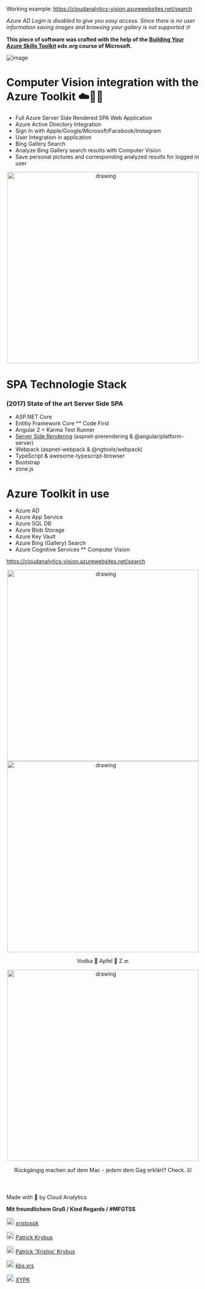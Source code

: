 Working example:
https://cloudanalytics-vision.azurewebsites.net/search

*Azure AD Login is disabled to give you easy access. Since there is no user information saving images and browsing your gallery is not supported 🤓*

**This piece of software was crafted with the help of the [Building Your Azure Skills Toolkit](https://learning.edx.org/course/course-v1:Microsoft+DEV224x+2T2018/home) edx.org course of Microsoft.**

![image](https://user-images.githubusercontent.com/26623619/135774116-23139215-3963-4dae-8202-7e7a754695fe.png)

# Computer Vision integration with the Azure Toolkit ☁️💙😎
* Full Azure Server Side Rendered SPA Web Application
* Azure Active Directory Integration
* Sign In with Apple/Google/Microsoft/Facebook/Instagram
* User Integration in application
* Bing Gallery Search
* Analyze Bing Gallery search results with Computer Vision
* Save personal pictures and corresponding analyzed results for logged in user  


<p align="center">
<img src="https://user-images.githubusercontent.com/26623619/135774205-cddaf72e-6d62-47be-b575-e9311ef93e4b.png" alt="drawing" width="500"/>
</p>


# SPA Technologie Stack  
### (2017) State of the art Server Side SPA
* ASP.NET Core 
* Entitiy Framework Core ** Code First
* Angular 2 + Karma Test Runner
* [Server Side Rendering](https://github.com/xristospk/azuretoolkit/blob/14f27639e65e5151251b162d6efdd6641898cb6a/ClientApp/boot.server.ts) (aspnet-prerendering & @angular/platform-server)  
* Webpack (aspnet-webpack & @ngtools/webpack)
* TypeScript & awesome-typescript-browser
* Bootstrap 
* zone.js 


# Azure Toolkit in use 
* Azure AD
* Azure App Service 
* Azure SQL DB 
* Azure Blob Storage
* Azure Key Vault 
* Azure Bing (Gallery) Search  
* Azure Cognitive Services 
** Computer Vision

https://cloudanalytics-vision.azurewebsites.net/search

<p align="center">
  <img src="https://user-images.githubusercontent.com/26623619/135774215-477b06af-3223-44f1-8261-9f027ea00165.png" alt="drawing" width="500"/>
<br>

  <img src="https://user-images.githubusercontent.com/26623619/135774169-57af47e8-235f-4be6-a48c-03837e63e8be.png" alt="drawing" width="500"/>
</p>

<p align="center">Vodka 🍾 Apfel 🍏 Z 🔙</p>
<p align="center">
  <img src="https://user-images.githubusercontent.com/26623619/135774226-7a74a6d7-217a-427b-a9a7-ba4c50d8ba34.png" alt="drawing" width="500"/>
</p>
<p align="center">Rückgängig machen auf dem Mac - jedem dem Gag erklärt? Check. ☑️</p>

<br>
<br>
Made with 🧠 by Cloud Analytics <br>

**Mit freundlichem Gruß / Kind Regards / #MFGTSS**

<img src="https://cdn.worldvectorlogo.com/logos/linktree-2.svg" alt="drawing" width="20"/>  [xristospk](https://www.linktr.ee/xristospk)

<img src="https://user-images.githubusercontent.com/26623619/135774582-194d8c26-47de-455f-9746-98a06dd0e509.png" alt="drawing" width="20"/>  [Patrick Krybus](https://www.xing.com/profile/PatrickXristos_Krybus)

<img src="https://user-images.githubusercontent.com/26623619/135774582-194d8c26-47de-455f-9746-98a06dd0e509.png" alt="drawing" width="20"/>  [Patrick 'Xristos' Krybus](https://www.linkedin.com/in/xristospk/)

<img src="https://user-images.githubusercontent.com/26623619/135774544-e9215840-e364-4386-b409-180c12ade8c3.png" alt="drawing" width="20"/>  [kbs.xrs](http://instagram.com/kbs.xrs/)

<img src="https://user-images.githubusercontent.com/26623619/135774679-778a23f7-3959-4d31-aa3f-dc6b98778495.png" alt="drawing" width="20"/>  [XYPK](https://www.facebook.com/patrick.krybus) 
